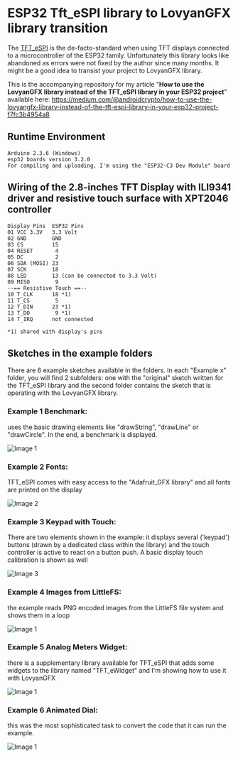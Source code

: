 # ESP32 Tft_eSPI library to LovyanGFX library transition
The [TFT_eSPI](https://github.com/Bodmer/TFT_eSPI) is the de-facto-standard when using TFT displays connected to a microcontroller of the ESP32 family. Unfortunately this library looks like abandoned as errors were not fixed by the author since many months. It might be a good idea to transist your project to LovyanGFX library.

This is the accompanying repository for my article "**How to use the LovyanGFX library instead of the TFT_eSPI library in your ESP32 project**" available here: https://medium.com/@androidcrypto/how-to-use-the-lovyangfx-library-instead-of-the-tft-espi-library-in-your-esp32-project-f7fc3b4954a8

## Runtime Environment
````plaintext
Arduino 2.3.6 (Windows)
esp32 boards version 3.2.0
For compiling and uploading, I'm using the "ESP32-C3 Dev Module" board
````

## Wiring of the 2.8-inches TFT Display with ILI9341 driver and resistive touch surface with XPT2046 controller
````plaintext
Display Pins  ESP32 Pins
01 VCC 3.3V   3.3 Volt
02 GND        GND
03 CS         15
04 RESET       4
05 DC          2
06 SDA (MOSI) 23
07 SCK        18
08 LED        13 (can be connected to 3.3 Volt)
09 MISO        9
--== Resistive Touch ==--
10 T_CLK      18 *1)
11 T_CS        5
12 T_DIN      23 *1)
13 T_DO        9 *1)
14 T_IRQ      not connected

*1) shared with display's pins
````

## Sketches in the example folders
There are 6 example sketches available in the folders. In each "Example x" folder, you will find 2 subfolders: one with the "original" sketch written for the TFT_eSPI library and the second folder contains the sketch that is operating with the LovyanGFX library.

### Example 1 Benchmark: 
uses the basic drawing elements like "drawString", "drawLine" or "drawCircle". In the end, a benchmark is displayed.

![Image 1](./images/example_1_result_400h.png)
### Example 2 Fonts: 
TFT_eSPI comes with easy access to the "Adafruit_GFX library" and all fonts are printed on the display

![Image 2](./images/example_2_500w.png)
### Example 3 Keypad with Touch:
There are two elements shown in the example: it displays several ('keypad') buttons (drawn by a dedicated class within the library) and the touch controller is active to react on a button push. A basic display touch calibration is shown as well

![Image 3](./images/example_3_500h.png)
### Example 4 Images from LittleFS: 
the example reads PNG encoded images from the LittleFS file system and shows them in a loop

![Image 1](./images/example_4_500h.png)
### Example 5 Analog Meters Widget: 
there is a supplementary library available for TFT_eSPI that adds some widgets to the library named "TFT_eWidget" and I'm showing how to use it with LovyanGFX

![Image 1](./images/example_5_500h.png)
### Example 6 Animated Dial:
this was the most sophisticated task to convert the code that it can run the example.

![Image 1](./images/example_6_500h.png)


